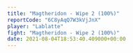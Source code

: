 ```yaml
---
title: "Magtheridon - Wipe 2 (100%)"
reportCode: "6C8yAqQ7W3kVjJnX"
player: "Lablatte"
fight: "Magtheridon - Wipe 2 (100%)"
date: 2021-08-04T18:53:40.409000+00:00
---
```

